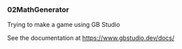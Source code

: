 ### 02MathGenerator
Trying to make a game using GB Studio

See the documentation at https://www.gbstudio.dev/docs/
